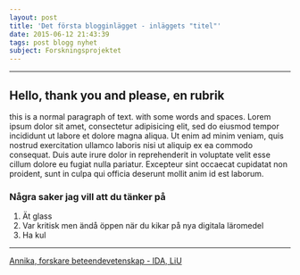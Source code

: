 ```yaml
---
layout: post
title: 'Det första blogginlägget - inläggets "titel"'
date: 2015-06-12 21:43:39
tags: post blogg nyhet
subject: Forskningsprojektet
---
```


---

## Hello, thank you and please, en rubrik


this is a normal paragraph of text. with some words
and spaces. Lorem ipsum dolor sit amet, consectetur adipisicing elit, sed do eiusmod tempor incididunt ut labore et dolore magna aliqua. Ut enim ad minim veniam, quis nostrud exercitation ullamco laboris nisi ut aliquip ex ea commodo consequat. Duis aute irure dolor in reprehenderit in voluptate velit esse cillum dolore eu fugiat nulla pariatur. Excepteur sint occaecat cupidatat non proident, sunt in culpa qui officia deserunt mollit anim id est laborum.



### Några saker jag vill att du tänker på


1. Ät glass
1. Var kritisk men ändå öppen när du kikar på nya digitala läromedel
1. Ha kul

<!-- ![man i glasögon](http://www.leiendecker-bloas.de/admin/clients/leiendecker/media/bilder_Bild_519.jpg 'title text'){:man-image-closeup: #myid .img-small} -->

<!-- *Bild på en gubbe*{:.bild-text} -->

---


[Annika, forskare beteendevetenskap - IDA, LiU][testlink]



[testlink]: http://www.google.com/ "Optional Title"
